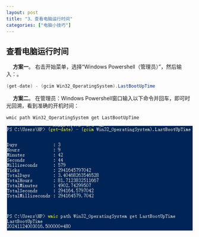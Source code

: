 ```yaml
---
layout: post
title: "3、查看电脑运行时间"
categories: ["电脑小技巧"]
---
```


## 查看电脑运行时间 

&emsp; **方案一**。
右击开始菜单，选择“Windows Powershell（管理员）”，然后输入：。
```csharp
(get-date) - (gcim Win32_OperatingSystem).LastBootUpTime
```
&emsp; **方案二**。
在管理员：Windows Powershell窗口输入以下命令并回车，即可时光回溯，看到准确的开机时间：
```csharp
wmic path Win32_OperatingSystem get LastBootUpTime
```
<img src='/images/电脑小技巧/3、电脑运行时间/查看电脑运行时间.png' width="500" style="display: block; margin: 0 auto;">
